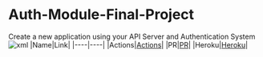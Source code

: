 # Auth-Module-Final-Project

Create a new application using your API Server and Authentication System
![xml]()
|Name|Link|
|----|----|
|Actions|[Actions](https://github.com/Mujahedyousef/Auth-Module-Final-Project/actions)|
|PR|[PR]()|
|Heroku|[Heroku]()|
